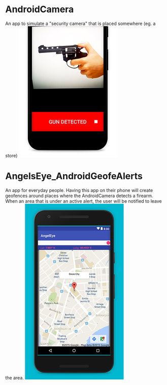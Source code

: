 # AndroidCamera
An app to simulate a "security camera" that is placed somewhere (eg. a store)
![alt text](https://github.com/suzyng83209/HackHarvard/blob/master/Android%20Apps/AndroidCamera/screenshot.jpg "Angels Eye Camera Screenshot" )


# AngelsEye_AndroidGeofeAlerts
An app for everyday people. Having this app on their phone will create geofences around places where the AndroidCamera detects a firearm. When an area that is under an active alert, the user will be notified to leave the area. 
![alt text](https://github.com/suzyng83209/HackHarvard/blob/master/Android%20Apps/AngelsEye_AndroidGeofeAlerts/screenshot_small.png "Screenshot")